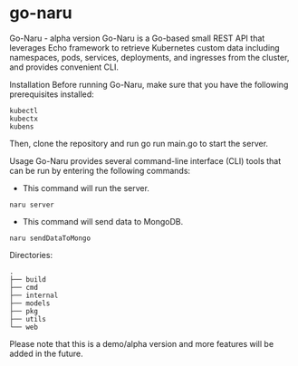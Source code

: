 # go-naru

Go-Naru - alpha version
Go-Naru is a Go-based small REST API that leverages Echo framework to retrieve Kubernetes custom data including namespaces, pods, services, deployments, and ingresses from the cluster, and provides convenient CLI.

Installation
Before running Go-Naru, make sure that you have the following prerequisites installed:
```
kubectl
kubectx
kubens
```

Then, clone the repository and run go run main.go to start the server.

Usage
Go-Naru provides several command-line interface (CLI) tools that can be run by entering the following commands:

- This command will run the server.
```
naru server
``` 
- This command will send data to MongoDB.
```
naru sendDataToMongo
``` 

Directories:
```
.
├── build
├── cmd
├── internal
├── models
├── pkg
├── utils
└── web
```
Please note that this is a demo/alpha version and more features will be added in the future.
